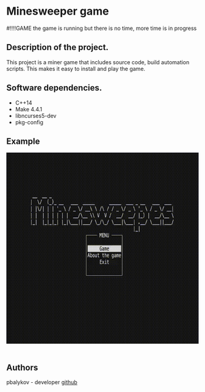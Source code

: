 # Minesweeper game

#!!!!GAME the game is running but there is no time, more time is in progress

## Description of the project.

This project is a miner game that includes source code, build automation scripts. This makes it easy to install and play the game. 

## Software dependencies.

* C++14
* Make 4.4.1
* libncurses5-dev 
* pkg-config

## Example

<div id="header" align="center">
     <img src="./gif/game.gif" height="500"/><br><br>
</div> 

## Authors
pbalykov - developer [github](https://github.com/pbalykov)
